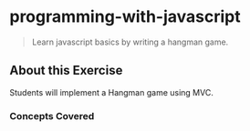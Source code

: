 # programming-with-javascript
> Learn javascript basics by writing a hangman game.

## About this Exercise
Students will implement a Hangman game using MVC.

### Concepts Covered
